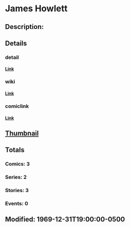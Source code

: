 # James Howlett
## Description: 
## Details
### detail
#### [Link](http://marvel.com/characters/2824/james_howlett?utm_campaign=apiRef&utm_source=d8455188da2836f893171a8a63981172)
### wiki
#### [Link](http://marvel.com/universe/Wolverine_%28James_Howlett%29?utm_campaign=apiRef&utm_source=d8455188da2836f893171a8a63981172)
### comiclink
#### [Link](http://marvel.com/comics/characters/1010777/james_howlett?utm_campaign=apiRef&utm_source=d8455188da2836f893171a8a63981172)
## [Thumbnail](http://i.annihil.us/u/prod/marvel/i/mg/3/10/4c00374780cc6.jpg)
## Totals
### Comics: 3
### Series: 2
### Stories: 3
### Events: 0
## Modified: 1969-12-31T19:00:00-0500